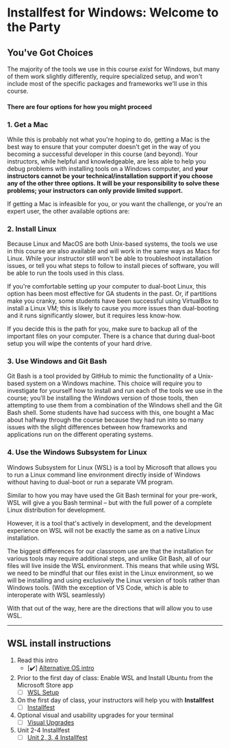 # Installfest for Windows: Welcome to the Party

## You've Got Choices

The majority of the tools we use in this course *exist* for Windows, but many of them work slightly differently, require specialized setup, and won't include most of the specific packages and frameworks we'll use in this course.

#### There are four options for how you might proceed

### 1. Get a Mac

While this is probably not what you're hoping to do, getting a Mac is the best way to ensure that your computer doesn't get in the way of you becoming a successful developer in this course (and beyond). Your instructors, while helpful and knowledgeable,  are less able to help you debug problems with installing tools on a Windows computer, and **your instructors cannot be your technical/installation support if you choose any of the other three options. It will be your responsibility to solve these problems; your instructors can only provide limited support.**

If getting a Mac is infeasible for you, or you want the challenge, or you're an expert user, the other available options are:

### 2. Install Linux

Because Linux and MacOS are both Unix-based systems, the tools we use in this course are also available and will work in the same ways as Macs for Linux. While your instructor still won't be able to troubleshoot installation issues, or tell you what steps to follow to install pieces of software, you will be able to run the tools used in this class.

If you're comfortable setting up your computer to dual-boot Linux, this option has been most effective for GA students in the past. Or, if partitions make you cranky, some students have been successful using VirtualBox to install a Linux VM; this is likely to cause you more issues than dual-booting and it runs significantly slower, but it requires less know-how.

If you decide this is the path for you, make sure to backup all of the important files on your computer. There is a chance that during dual-boot setup you will wipe the contents of your hard drive.

### 3. Use Windows and Git Bash

Git Bash is a tool provided by GitHub to mimic the functionality of a Unix-based system on a Windows machine. This choice will require you to investigate for yourself how to install and run each of the tools we use in the course; you'll be installing the Windows version of those tools, then attempting to use them from a combination of the Windows shell and the Git Bash shell. Some students have had success with this, one bought a Mac about halfway through the course because they had run into so many issues with the slight differences between how frameworks and applications run on the different operating systems.

### 4. Use the Windows Subsystem for Linux
Windows Subsystem for Linux (WSL) is a tool by Microsoft that allows you to run a Linux command line environment directly inside of Windows without having to dual-boot or run a separate VM program.

Similar to how you may have used the Git Bash terminal for your pre-work, WSL will give a you Bash terminal – but with the full power of a complete Linux distribution for development.

However, it is a tool that's actively in development, and the development experience on WSL will not be exactly the same as on a native Linux installation.

The biggest differences for our classroom use are that the installation for various tools may require additional steps, and unlike Git Bash, all of our files will live inside the WSL environment. This means that while using WSL we need to be mindful that our files exist in the Linux environment, so we will be installing and using exclusively the Linux version of tools rather than Windows tools. (With the exception of VS Code, which is able to interoperate with WSL seamlessly)

With that out of the way, here are the directions that will allow you to use WSL.

<hr />

## WSL install instructions
1. Read this intro
    * [✔️] [Alternative OS intro](./README.md)  
2. Prior to the first day of class: Enable WSL and Install Ubuntu from the Microsoft Store app
    * [ ] [WSL Setup](./wsl-setup.md)
3. On the first day of class, your instructors will help you with **Installfest**
    * [ ] [Installfest](./wsl-installfest.md)
4. Optional visual and usability upgrades for your terminal
    * [ ] [Visual Upgrades](./upgrades.md)
5. Unit 2-4 Installfest
    * [ ] [Unit 2, 3, 4 Installfest](./wsl-unit234.md)